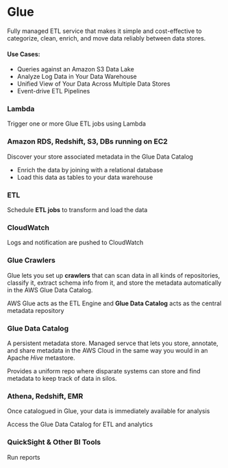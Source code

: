 # Glue

Fully managed ETL service that makes it simple and cost-effective to categorize, clean, enrich, and move data reliably between data stores.

#### Use Cases:
- Queries against an Amazon S3 Data Lake
- Analyze Log Data in Your Data Warehouse
- Unified View of Your Data Across Multiple Data Stores
- Event-drive ETL Pipelines

### Lambda

Trigger one or more Glue ETL jobs using Lambda

### Amazon RDS, Redshift, S3, DBs running on EC2

Discover your store associated metadata in the Glue Data Catalog
- Enrich the data by joining with a relational database
- Load this data as tables to your data warehouse

### ETL

Schedule **ETL jobs** to transform and load the data

### CloudWatch

Logs and notification are pushed to CloudWatch

### Glue Crawlers

Glue lets you set up **crawlers** that can scan data in all kinds of repositories, classify it, extract schema info from it, and store the metadata automatically in the AWS Glue Data Catalog.

AWS Glue acts as the ETL Engine and **Glue Data Catalog** acts as the central metadata repository

### Glue Data Catalog

A persistent metadata store. Managed servce that lets you store, annotate, and share metadata in the AWS Cloud in the same way you would in an Apache _Hive_ metastore.

Provides a uniform repo where disparate systems can store and find metadata to keep track of data in silos.

### Athena, Redshift, EMR

Once catalogued in Glue, your data is immediately available for analysis

Access the Glue Data Catalog for ETL and analytics

### QuickSight & Other BI Tools

Run reports